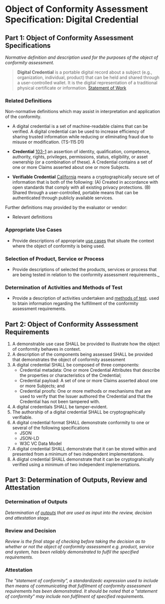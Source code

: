# Object of Conformity Assessment Specification: Digital Credential

## Part 1: Object of Conformity Assessment Specifications

_Normative definition and description used for the purposes of the object of conformity assessment._

>**Digital Credential** is a portable digital record about a subject (e.g., organization, individual, product) that can be held and shared through a user-controlled wallet. It is the digital representation of a traditional physical certificate or information. [Statement of Work](/docs/statement-of-work.md)

### Related Definitions

Non-normative definitions which may assist in interpretation and application of the conformity.

* A digital credential is a set of machine-readable claims that can be verified. A digital credential can be used to increase efficiency of sharing trusted information while reducing or eliminating fraud due to misuse or modification. (TS-115 D1)

* **Credential** [103-1]() an assertion of identity, qualification, competence, authority, rights, privileges, permissions, status, eligibility, or asset ownership (or a combination of these). A Credential contains a set of one or more Claims asserted about one or more Subjects.  

* **Verifiable Credential** [California](https://leginfo.legislature.ca.gov/faces/billTextClient.xhtml?bill_id=202120220SB786#93ENR) means a cryptographically secure set of information that is both of the following: (A) Created in accordance with open standards that comply with all existing privacy protections. (B) Shared through a user-controlled, portable means that can be authenticated through publicly available services.

Further definitions may provided by the evaluator or vendor:

* Relevant definitions

### Appropriate Use Cases

* Provide descriptions of appropriate [use cases](./use-cases.md) that situate the context where the object of conformity is being used.

### Selection of Product, Service or Process

* Provide descriptions of selected the products, services or process that are being tested in relation to the conformity assessment requirements._

### Determination of Activities and Methods of Test

* Provide a description of activities undertaken and [methods of test](./methods-of-tests.md). used to btain information regarding the fulfillment of the conformity assessment  requirements. 


## Part 2: Object of Conformity Asssessment Requirements

1. A demonstrable use case SHALL be provided to illustrate how the object of conformity behaves in context.
2. A description of the components being assessed SHALL be provided that demonstrates the object of conformity assessment
3. A digital credential SHALL be composed of three components:
    * Credential metadata: One or more Credential Attributes that describe the properties or characteristics of the Credential;
    * Credential payload: A set of one or more Claims asserted about one or more Subjects; and
    * Credential proofs: One or more methods or mechanisms that are used to verify that the Issuer authored the Credential and that the Credential has not been tampered with.
4. A digital credentials SHALL be tamper-evident.
5. The authorship of a digital credential SHALL be cryptographically verifiable.
6. A digital credential format SHALL demonstrate conformity to one or several of the following specifications
    * JSON
    * JSON-LD
    * W3C VC Data Model
7. A digital credential SHALL demonstrate that it can be stored within and presented from a minimum of two independent implementations.
8. A diigtal credential SHALL demonstrate that it can be cryptograhically verified using a minimum of two independent implementations.

## Part 3: Determination of Outputs, Review and Attestation

### Determination of Outputs

_Determination of [outputs](../scheme-definitions.md) that are used as input into the review, decision and attestation stage._

### Review and Decision

_Review is the final stage of checking before taking the decision as to whether or not the object of conformity assessment e.g. product, service and system, has been reliably demonstrated to fulfil the specified requirements._

### Attestation

_The “statement of conformity”, a standardizedc expression used to include then means of communicating that fulfilment of conformity assessment requirements has been demonstrated. It should be noted that a "statement of conformity" may include non fulfilment of specified requirements._
